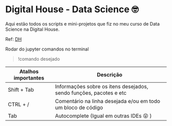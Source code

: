 # Digital House - Data Science :nerd_face:

Aqui estão todos os scripts e mini-projetos que fiz no meu curso de Data Science na Digital House.

Ref: [DH](https://www.digitalhouse.com/br/curso/data-science)

Rodar do jupyter comandos no terminal

> !comando desejado

|Atalhos importantes| Descrição |
|--|--|
|Shift + Tab| Informações sobre os itens desejados, sendo funções, pacotes e etc | 
|CTRL + / | Comentário na linha desejada e/ou em todo um bloco de código |
|Tab| Autocomplete (Igual em outras IDEs :stuck_out_tongue_closed_eyes:	)